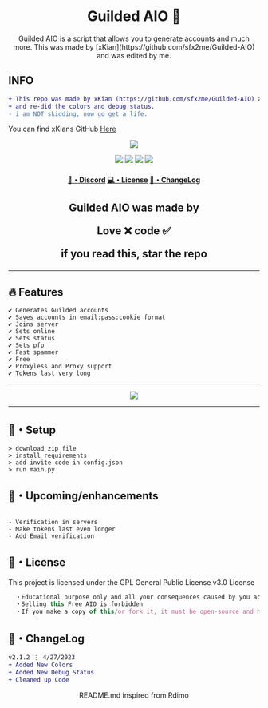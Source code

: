 <h1 align="center">
  Guilded AIO 👻
</h1>

<p align="center">
  Guilded AIO is a script that allows you to generate accounts and much more. This was made by [xKian](https://github.com/sfx2me/Guilded-AIO) and was edited by me.
</p>

## INFO

```diff
+ This repo was made by xKian (https://github.com/sfx2me/Guilded-AIO) and I simply added a new feauture 
+ and re-did the colors and debug status.
- i am NOT skidding, now go get a life.
```
You can find xKians GitHub [Here](https://github.com/sfx2me/Guilded-AIO)


<p align="center"> 
  <kbd>
<img src="https://cdn.discordapp.com/attachments/1004679809365975100/1016358335458586695/68747470733a2f2f63646e2e646973636f72646170702e636f6d2f6174746163686d656e74732f3937393834313732393533383638373031372f3938303532303630353431353736383131342f30332d67666c697463682e6a7067.jpg"></img>
  </kbd>
</p>

<p align="center">
  <img src="https://img.shields.io/github/languages/top/Jakee8718/Guilded-AIO-Remade?style=flat-square"> </a>
  <img src="https://img.shields.io/github/last-commit/Jakee8718/Guilded-AIO-RemadeI?style=flat-square"> </a>
  <img src="https://img.shields.io/github/stars/Jakee8718/Guilded-AIO-Remade?color=7F9DE0&label=Stars&style=flat-square"> </a>
  <img src="https://img.shields.io/github/forks/Jakee8718/Guilded-AIO-Remade?color=7F9DE0&label=Forks&style=flat-square"> </a>
</p>

<h4 align="center">
  <a href="https://discord.gg/QbWGVZvRWc">🌌・Discord</a>
  <a href="https://github.com/sfx2me/Guilded-AIO#license">💻・License</a>
  <a href="https://github.com/sfx2me/Guilded-AIO#changelog">📜・ChangeLog</a>
</h4>

<h2 align="center">
  Guilded AIO was made by

Love ❌ code ✅

if you read this, star the repo
</h2>

---

## :fire: Features
```sh-session
✔ Generates Guilded accounts
✔ Saves accounts in email:pass:cookie format
✔ Joins server
✔ Sets online
✔ Sets status
✔ Sets pfp 
✔ Fast spammer
✔ Free
✔ Proxyless and Proxy support
✔ Tokens last very long
```
---

<p align="center"> 
  <kbd>
<img src="https://cdn.discordapp.com/attachments/1004679809365975100/1016428271409299577/unknown.png"></img>
  </kbd>
</p>

---

## 🚀・Setup

```sh-session
> download zip file
> install requirements
> add invite code in config.json
> run main.py
```

## 🎉・Upcoming/enhancements
```sh-session

- Verification in servers
- Make tokens last even longer
- Add Email verification
```


## 📄・License

This project is licensed under the GPL General Public License v3.0 License
```js
  ・Educational purpose only and all your consequences caused by you actions is your responsibility
  ・Selling this Free AIO is forbidden
  ・If you make a copy of this/or fork it, it must be open-source and have credits linking to this repo. All credits go to [xKian](https://github.com/sfx2me/Guilded-AIO)
```

## 💭・ChangeLog

```diff
v2.1.2 ⋮ 4/27/2023
+ Added New Colors
+ Added New Debug Status
+ Cleaned up Code
```

<p align="center">
  README.md inspired from Rdimo
</p>
